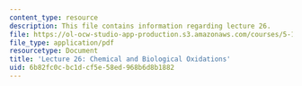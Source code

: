 ```yaml
---
content_type: resource
description: This file contains information regarding lecture 26.
file: https://ol-ocw-studio-app-production.s3.amazonaws.com/courses/5-111sc-principles-of-chemical-science-fall-2014/6b82fc0cbc1dcf5e58ed968b6d8b1882_MIT5_111F14_Lecture26.pdf
file_type: application/pdf
resourcetype: Document
title: 'Lecture 26: Chemical and Biological Oxidations'
uid: 6b82fc0c-bc1d-cf5e-58ed-968b6d8b1882
---
```

